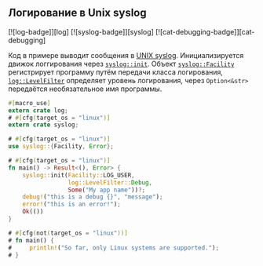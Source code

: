 ## Логирование в Unix syslog

[![log-badge]][log] [![syslog-badge]][syslog] [![cat-debugging-badge]][cat-debugging]

Код в примере выводит сообщения в [UNIX syslog]. Инициализируется движок логгирования через [`syslog::init`](https://docs.rs/syslog/*/syslog/fn.init.html). Объект [`syslog::Facility`](https://docs.rs/syslog/*/syslog/enum.Facility.html) регистрирует программу путём передачи класса логирования, [`log::LevelFilter`](https://docs.rs/log/*/log/enum.LevelFilter.html) определяет уровень логирования, через `Option<&str>` передаётся необязательное имя программы.

```rust
#[macro_use]
extern crate log;
# #[cfg(target_os = "linux")]
extern crate syslog;

# #[cfg(target_os = "linux")]
use syslog::{Facility, Error};

# #[cfg(target_os = "linux")]
fn main() -> Result<(), Error> {
    syslog::init(Facility::LOG_USER,
                 log::LevelFilter::Debug,
                 Some("My app name"))?;
    debug!("this is a debug {}", "message");
    error!("this is an error!");
    Ok(())
}

# #[cfg(not(target_os = "linux"))]
# fn main() {
#     println!("So far, only Linux systems are supported.");
# }
```


[UNIX syslog]: https://docs.rs/log/*/log/enum.LevelFilter.html